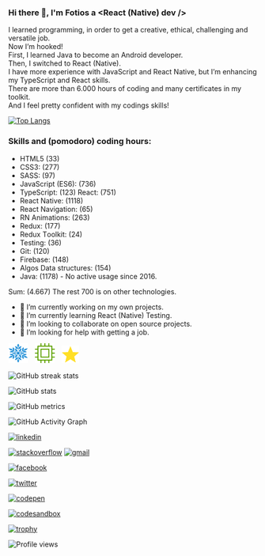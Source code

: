 <!-- ![<React (Native) dev />](https://github.com/footios/footios/blob/main/sunrise.jpg) -->
### Hi there 👋, I'm Fotios a <React (Native) dev />

I learned programming, in order to get a creative, ethical, challenging and versatile job.\
Now I’m hooked!\
First, I learned Java to become an Android developer.\
Then, I switched to React (Native).\
I have more experience with JavaScript and React Native, but I’m enhancing my TypeScript and React skills.\
There are more than 6.000 hours of coding and many certificates in my toolkit.\
And I feel pretty confident with my codings skills!

[![Top Langs](https://github-readme-stats.vercel.app/api/top-langs/?username=footios)](https://github.com/anuraghazra/github-readme-stats)

### Skills and (pomodoro) coding hours:
- HTML5 (33)
- CSS3: (277)
- SASS: (97)
- JavaScript (ES6): (736) 
- TypeScript: (123) React: (751)
- React Native: (1118) 
- React Navigation: (65) 
- RN Animations: (263) 
- Redux: (177)
- Redux Τoolkit: (24)
- Testing: (36)
- Git: (120)
- Firebase: (148)
- Algos Data structures: (154) 
- Java: (1178) - No active usage since 2016.

Sum: (4.667)
The rest 700 is on other technologies.

- 🔭 I’m currently working on my own projects. 
- 🌱 I’m currently learning React (Native) Testing. 
- 👯 I’m looking to collaborate on open source projects. 
- 🤔 I’m looking for help with getting a job. 



<a href='https://archiveprogram.github.com/'><img src='https://raw.githubusercontent.com/acervenky/animated-github-badges/master/assets/acbadge.gif' width='40' height='40'></a> <a href='https://docs.github.com/en/developers'><img src='https://raw.githubusercontent.com/acervenky/animated-github-badges/master/assets/devbadge.gif' width='40' height='40'></a> <a href='https://stars.github.com/'><img src='https://raw.githubusercontent.com/acervenky/animated-github-badges/master/assets/starbadge.gif' width='35' height='35'></a> 

![GitHub streak stats](https://github-readme-streak-stats.herokuapp.com/?user=footios)  

![GitHub stats](https://github-readme-stats.vercel.app/api?username=footios&show_icons=true&count_private=true)  

![GitHub metrics](https://metrics.lecoq.io/footios)  

![GitHub Activity Graph](https://activity-graph.herokuapp.com/graph?username=footios)  


[<img src='https://cdn.jsdelivr.net/npm/simple-icons@3.0.1/icons/linkedin.svg' alt='linkedin' height='40'>](https://www.linkedin.com/in/fotios-tsakiris-72331b170//)  

[<img src='https://cdn.jsdelivr.net/npm/simple-icons@3.0.1/icons/stackoverflow.svg' alt='stackoverflow' height='40'>](https://stackoverflow.com/users/fotios-tsakiris)  [<img src='https://cdn.jsdelivr.net/npm/simple-icons@3.0.1/icons/gmail.svg' alt='gmail' height='40'>](footios76@gmail.com)  

[<img src='https://cdn.jsdelivr.net/npm/simple-icons@3.0.1/icons/facebook.svg' alt='facebook' height='40'>](https://www.facebook.com/footios.tsakiris.1/)  

[<img src='https://cdn.jsdelivr.net/npm/simple-icons@3.0.1/icons/twitter.svg' alt='twitter' height='40'>](https://twitter.com/fooTios76)  

[<img src='https://cdn.jsdelivr.net/npm/simple-icons@3.0.1/icons/codepen.svg' alt='codepen' height='40'>](https://codepen.io/fooTios)  

[<img src='https://cdn.jsdelivr.net/npm/simple-icons@3.0.1/icons/codesandbox.svg' alt='codesandbox' height='40'>](https://codesandbox.io/u/footios)  

[![trophy](https://github-profile-trophy.vercel.app/?username=footios)](https://github.com/ryo-ma/github-profile-trophy)

![Profile views](https://gpvc.arturio.dev/footios)  
